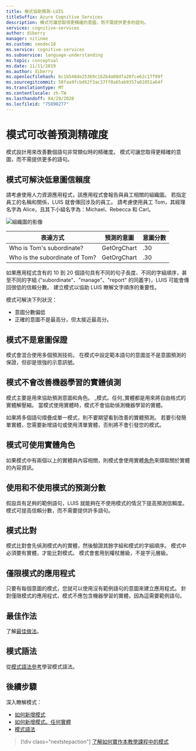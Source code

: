 ```yaml
---
title: 模式協助預測-LUIS
titleSuffix: Azure Cognitive Services
description: 模式可讓您取得更精確的意圖，而不需提供更多的語句。
services: cognitive-services
author: diberry
manager: nitinme
ms.custom: seodec18
ms.service: cognitive-services
ms.subservice: language-understanding
ms.topic: conceptual
ms.date: 11/11/2019
ms.author: diberry
ms.openlocfilehash: 6c1b548de25369c162b4a08dfa20fce62c17f99f
ms.sourcegitcommit: 58faa9fcbd62f3ac37ff0a65ab9357a01051a64f
ms.translationtype: MT
ms.contentlocale: zh-TW
ms.lasthandoff: 04/29/2020
ms.locfileid: "75890277"
---
```

# <a name="patterns-improve-prediction-accuracy"></a>模式可改善預測精確度
模式設計用來改善數個語句非常類似時的精確度。  模式可讓您取得更精確的意圖，而不需提供更多的語句。 

## <a name="patterns-solve-low-intent-confidence"></a>模式可解決低意圖信賴度
請考慮使用人力資源應用程式，該應用程式會報告與員工相關的組織圖。 若指定員工的名稱和關係，LUIS 就會傳回涉及的員工。 請考慮使用員工 Tom，其經理名字為 Alice，且其下小組名字為：Michael、Rebecca 和 Carl。

![組織圖的影像](./media/luis-concept-patterns/org-chart.png)

|表達方式|預測的意圖|意圖分數|
|--|--|--|
|Who is Tom's subordinate?|GetOrgChart|.30|
|Who is the subordinate of Tom?|GetOrgChart|.30|

如果應用程式含有的 10 到 20 個語句具有不同的句子長度、不同的字組順序，甚至不同的字組 ("subordinate"、"manage"、"report" 的同義字)，LUIS 可能會傳回很低的信賴分數。 建立模式以協助 LUIS 瞭解文字順序的重要性。 

模式可解決下列狀況： 

* 意圖分數偏低
* 正確的意圖不是最高分，但太接近最高分。 

## <a name="patterns-are-not-a-guarantee-of-intent"></a>模式不是意圖保證
模式會混合使用多個預測技術。 在模式中設定範本語句的意圖並不是意圖預測的保證，但卻是很強的示意訊號。 

<a name="patterns-do-not-improve-entity-detection"/></a>

## <a name="patterns-do-not-improve-machine-learned-entity-detection"></a>模式不會改善機器學習的實體偵測

模式主要是用來協助預測意圖和角色。 _模式。任何_實體都是用來將自由格式的實體解壓縮。 當模式使用實體時，模式不會協助偵測機器學習的實體。  

如果將多個語句摺疊成單一模式，則不要期望看到改善的實體預測。 若要引發簡單實體，您需要新增語句或使用清單實體，否則將不會引發您的模式。

## <a name="patterns-use-entity-roles"></a>模式可使用實體角色
如果模式中有兩個以上的實體與內容相關，則模式會使用實體[角色](luis-concept-roles.md)來擷取關於實體的內容資訊。  

## <a name="prediction-scores-with-and-without-patterns"></a>使用和不使用模式的預測分數
假設具有足夠的範例語句，LUIS 就能夠在不使用模式的情況下提高預測信賴度。 模式可提高信賴分數，而不需要提供許多語句。  

## <a name="pattern-matching"></a>模式比對
模式比對會先偵測模式內的實體，然後驗證其餘字組和模式的字組順序。 模式中必須要有實體，才能比對模式。 模式會套用到權杖層級，不是字元層級。 

## <a name="pattern-only-apps"></a>僅限模式的應用程式
只要有每個意圖的模式，您就可以使用沒有範例語句的意圖來建立應用程式。 針對僅限模式的應用程式，模式不應包含機器學習的實體，因為這需要範例語句。 

## <a name="best-practices"></a>最佳作法
了解[最佳做法](luis-concept-best-practices.md)。

## <a name="pattern-syntax"></a>模式語法

從[模式語法參考](reference-pattern-syntax.md)學習模式語法。 

## <a name="next-steps"></a>後續步驟

深入瞭解模式：

* [如何新增模式](luis-how-to-model-intent-pattern.md)
* [如何新增模式。任何實體](luis-how-to-add-entities.md#add-a-patternany-entity)
* [模式語法](reference-pattern-syntax.md)

> [!div class="nextstepaction"]
> [了解如何實作本教學課程中的模式](luis-tutorial-pattern.md)
